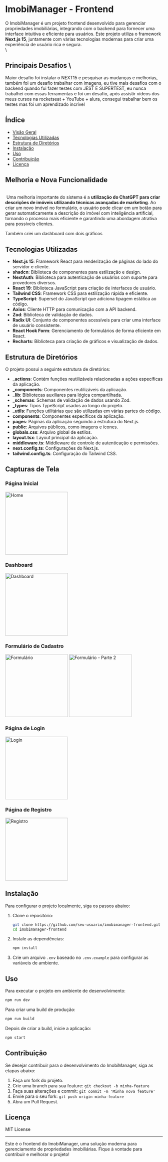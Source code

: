 # ImobiManager - Frontend

O ImobiManager é um projeto frontend desenvolvido para gerenciar propriedades imobiliárias, integrando com o backend para fornecer uma interface intuitiva e eficiente para usuários. Este projeto utiliza o framework **Next.js 15**, juntamente com várias tecnologias modernas para criar uma experiência de usuário rica e segura.\
\
## Principais Desafios \
Maior desafio foi instalar o NEXT15 e pesquisar as mudanças e melhorias, também foi um desafio trabalhar com imagens, eu tive mais desafios com o backend quando fui fazer testes com JEST E SUPERTEST, eu nunca trabalhei com essas ferramentas e foi um desafio, após assistir vídeos dos meus cursos na rocketseat + YouTube + alura, consegui trabalhar bem os testes mas foi um aprendizado incrível


## Índice

- [Visão Geral](#visão-geral)
- [Tecnologias Utilizadas](#tecnologias-utilizadas)
- [Estrutura de Diretórios](#estrutura-de-diretórios)
- [Instalação](#instalação)
- [Uso](#uso)
- [Contribuição](#contribuição)
- [Licença](#licença)



## Melhoria e Nova Funcionalidade

\
 Uma melhoria importante do sistema é a **utilização do ChatGPT para criar descrições de imóveis utilizando técnicas avançadas de marketing**. Ao criar um novo imóvel no formulário, o usuário pode clicar em um botão para gerar automaticamente a descrição do imóvel com inteligência artificial, tornando o processo mais eficiente e garantindo uma abordagem atrativa para possíveis clientes.



Também criei um dashboard com dois gráficos

## Tecnologias Utilizadas

- **Next.js 15**: Framework React para renderização de páginas do lado do servidor e cliente.
- **shadcn**: Biblioteca de componentes para estilização e design.
- **NextAuth**: Biblioteca para autenticação de usuários com suporte para provedores diversos.
- **React 19**: Biblioteca JavaScript para criação de interfaces de usuário.
- **Tailwind CSS**: Framework CSS para estilização rápida e eficiente.
- **TypeScript**: Superset do JavaScript que adiciona tipagem estática ao código.
- **Axios**: Cliente HTTP para comunicação com a API backend.
- **Zod**: Biblioteca de validação de dados.
- **Radix UI**: Conjunto de componentes acessíveis para criar uma interface de usuário consistente.
- **React Hook Form**: Gerenciamento de formulários de forma eficiente em React.
- **Recharts**: Biblioteca para criação de gráficos e visualização de dados.

## Estrutura de Diretórios

O projeto possui a seguinte estrutura de diretórios:

- **\_actions**: Contém funções reutilizáveis relacionadas a ações específicas da aplicação.
- **\_components**: Componentes reutilizáveis da aplicação.
- **\_lib**: Bibliotecas auxiliares para lógica compartilhada.
- **\_schemas**: Schemas de validação de dados usando Zod.
- **\_types**: Tipos TypeScript usados ao longo do projeto.
- **\_utils**: Funções utilitárias que são utilizadas em várias partes do código.
- **components**: Componentes específicos da aplicação.
- **pages**: Páginas da aplicação seguindo a estrutura do Next.js.
- **public**: Arquivos públicos, como imagens e ícones.
- **globals.css**: Arquivo global de estilos.
- **layout.tsx**: Layout principal da aplicação.
- **middleware.ts**: Middleware de controle de autenticação e permissões.
- **next.config.ts**: Configurações do Next.js.
- **tailwind.config.ts**: Configuração do Tailwind CSS.

## Capturas de Tela

### Página Inicial
<img src="https://github.com/gahalberto/ImobiManager-frontend/blob/main/public/screenshots/home.png" alt="Home" width="200" />

### Dashboard
<img src="https://github.com/gahalberto/ImobiManager-frontend/blob/main/public/screenshots/dashboard.png" alt="Dashboard" width="200" />

### Formulário de Cadastro
<img src="https://github.com/gahalberto/ImobiManager-frontend/blob/main/public/screenshots/form.png" alt="Formulário" width="200" />
<img src="https://github.com/gahalberto/ImobiManager-frontend/blob/main/public/screenshots/form2.png" alt="Formulário - Parte 2" width="200" />

### Página de Login
<img src="https://github.com/gahalberto/ImobiManager-frontend/blob/main/public/screenshots/login.png" alt="Login" width="200" />

### Página de Registro
<img src="https://github.com/gahalberto/ImobiManager-frontend/blob/main/public/screenshots/register.png" alt="Registro" width="200" />



## Instalação

Para configurar o projeto localmente, siga os passos abaixo:

1. Clone o repositório:

   ```bash
   git clone https://github.com/seu-usuario/imobimanager-frontend.git
   cd imobimanager-frontend
   ```

2. Instale as dependências:

   ```bash
   npm install
   ```

3. Crie um arquivo `.env` baseado no `.env.example` para configurar as variáveis de ambiente.

## Uso

Para executar o projeto em ambiente de desenvolvimento:

```bash
npm run dev
```

Para criar uma build de produção:

```bash
npm run build
```

Depois de criar a build, inicie a aplicação:

```bash
npm start
```

## Contribuição

Se desejar contribuir para o desenvolvimento do ImobiManager, siga as etapas abaixo:

1. Faça um fork do projeto.
2. Crie uma branch para sua feature: `git checkout -b minha-feature`
3. Faça suas alterações e commit: `git commit -m 'Minha nova feature'`
4. Envie para o seu fork: `git push origin minha-feature`
5. Abra um Pull Request.

## Licença

MIT License

---

Este é o frontend do ImobiManager, uma solução moderna para gerenciamento de propriedades imobiliárias. Fique à vontade para contribuir e melhorar o projeto!

